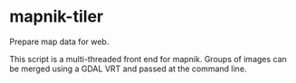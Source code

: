 # mapnik-tiler
Prepare map data for web.

This script is a multi-threaded front end for mapnik. Groups of images can be merged using a GDAL VRT and passed at the command line.
